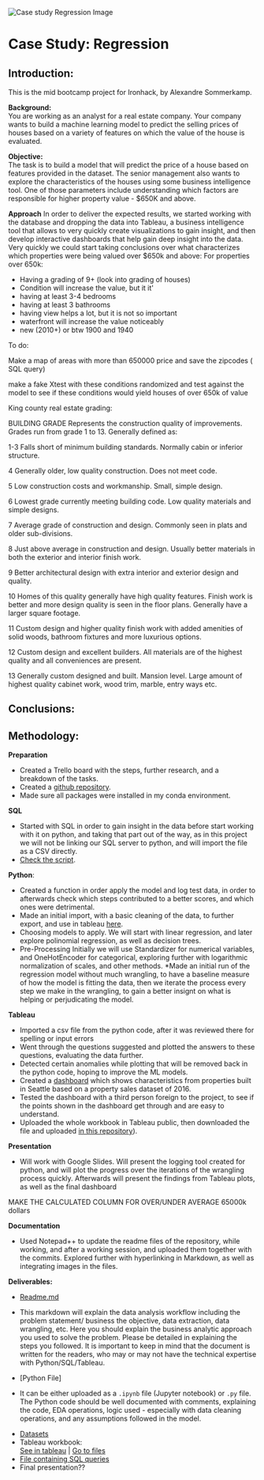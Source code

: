 ![Case study Regression Image](https://education-team-2020.s3-eu-west-1.amazonaws.com/data-analytics/project+banners/real-state-project.jpg)

# Case Study: Regression

## Introduction:
This is the mid bootcamp project for Ironhack,
by Alexandre Sommerkamp. 

**Background:**  
You are working as an analyst for a real estate company. Your company wants to build a machine learning model to predict the selling prices of houses based on a variety of features on which the value of the house is evaluated.

**Objective:**  
The task is to build a model that will predict the price of a house based on features provided in the dataset. The senior management also wants to explore the characteristics of the houses using some business intelligence tool. One of those parameters include understanding which factors are responsible for higher property value - \$650K and above.

**Approach**
In order to deliver the expected results, we started working with the database and dropping the data into Tableau, a business intelligence tool that allows to very quickly create visualizations to gain insight, and then develop interactive dashboards that help gain deep insight into the data. Very quickly we could start taking conclusions over what characterizes which properties were being valued over $650k and above:
For properties over 650k:
* Having a grading of 9+ (look into grading of houses)
* Condition will increase the value, but it it'
* having at least 3-4 bedrooms 
* having at least 3 bathrooms
* having view helps a lot, but it is not so important
* waterfront will increase the value noticeably
* new (2010+) or btw 1900 and 1940




To do: 

Make a map of areas with more than 650000 price and save the zipcodes ( SQL query)

make a fake Xtest with these conditions randomized and test against the model to see if these conditions would yield houses of over 650k of value 

King county real estate grading:

BUILDING GRADE
Represents the construction quality of improvements. Grades run from grade 1 to 13. Generally defined as:

1-3 Falls short of minimum building standards. Normally cabin or inferior structure.

4 Generally older, low quality construction. Does not meet code.

5 Low construction costs and workmanship. Small, simple design.

6 Lowest grade currently meeting building code. Low quality materials and simple designs.

7 Average grade of construction and design. Commonly seen in plats and older sub-divisions.

8 Just above average in construction and design. Usually better materials in both the exterior and interior finish work.

9 Better architectural design with extra interior and exterior design and quality.

10 Homes of this quality generally have high quality features. Finish work is better and more design quality is seen in the floor plans. Generally have a larger square footage.

11 Custom design and higher quality finish work with added amenities of solid woods, bathroom fixtures and more luxurious options.

12 Custom design and excellent builders. All materials are of the highest quality and all conveniences are present.

13 Generally custom designed and built. Mansion level. Large amount of highest quality cabinet work, wood trim, marble, entry ways etc. 




## Conclusions:


## Methodology:
**Preparation**
* Created a Trello board with the steps, further research, and a breakdown of the tasks.
* Created a [github repository](https://github.com/Alex-Skp/Case-Study-Regression).
* Made sure all packages were installed in my conda environment.

**SQL**
* Started with SQL in order to gain insight in the data before start working with it on python, and taking that part out of the way, as in this project we will not be linking our SQL server to python, and will import the file as a CSV directly.  
* [Check the script](https://github.com/Alex-Skp/Case-Study-Regression/blob/main/sql/sql-exercises.sql).

**Python**:
* Created a function in order apply the model and log test data, in order to afterwards check which steps contributed to a better scores, and which ones were detrimental.
* Made an initial import, with a basic cleaning of the data, to further export, and use in tableau [here](https://github.com/Alex-Skp/Case-Study-Regression/blob/main/tableau/Seattle%20Property%20Sale%20Data%20Workbook.twbx).
* Choosing models to apply. We will start with linear regression, and later explore polinomial regression, as well as decision trees.
* Pre-Processing Initially we will use Standardizer for numerical variables, and OneHotEncoder for categorical, exploring further with logarithmic normalization of scales, and other methods. 
*Made an initial run of the regression model without much wrangling, to have a baseline measure of how the model is fitting the data, then we iterate the process every step we make in the wrangling, to gain a better insignt on what is helping or perjudicating the model. 


**Tableau**
* Imported a csv file from the python code, after it was reviewed there for spelling or input errors
* Went through the questions suggested and plotted the answers to these questions, evaluating the data further.
* Detected certain anomalies while plotting that will be removed back in the python code, hoping to improve the ML models. 
* Created a [dashboard](https://public.tableau.com/profile/alex2690#!/vizhome/SeattlePropertySaleDataWorkbook/HowarepropertiesbuiltinSeattle) which shows characteristics from properties built in Seattle based on a property sales dataset of 2016.
* Tested the dashboard with a third person foreign to the project, to see if the points shown in the dashboard get through and are easy to understand. 
* Uploaded the whole workbook in Tableau public, then downloaded the file and uploaded [in this repository](https://github.com/Alex-Skp/Case-Study-Regression/tree/main/tableau)). 


**Presentation**  
* Will work with Google Slides. Will present the logging tool created for python, and will plot the progress over the iterations of the wrangling process quickly. Afterwards will present the findings from Tableau plots, as well as the final dashboard

MAKE THE CALCULATED COLUMN FOR OVER/UNDER AVERAGE 65000k dollars 

**Documentation**  
* Used Notepad++ to update the readme files of the repository, while working, and after a working session, and uploaded them together with the commits. Explored further with hyperlinking in Markdown, as well as integrating images in the files. 


**Deliverables:**   

*  [Readme.md](https://github.com/Alex-Skp/Case-Study-Regression/blob/main/README.md)
 - This markdown will explain the data analysis workflow including the problem statement/ business the objective, data extraction, data wrangling, etc. Here you should explain the business analytic approach you used to solve the problem. Please be detailed in explaining the steps you followed. It is important to keep in mind that the document is written for the readers, who may or may not have the technical expertise with Python/SQL/Tableau.
*  [Python File]
 - It can be either uploaded as a `.ipynb` file (Jupyter notebook) or `.py` file. The Python code should be well documented with comments, explaining the code, EDA operations, logic used - especially with data cleaning operations, and any assumptions followed in the model.
* [Datasets](https://github.com/Alex-Skp/Case-Study-Regression/tree/main/data)
*  Tableau workbook:  
	[See in tableau](https://public.tableau.com/profile/alex2690#!/vizhome/SeattlePropertySaleDataWorkbook/HowarepropertiesbuiltinSeattle) | [Go to files](https://github.com/Alex-Skp/Case-Study-Regression/tree/main/tableau)
* [File containing SQL queries](https://github.com/Alex-Skp/Case-Study-Regression/tree/main/sql)
* Final presentation??